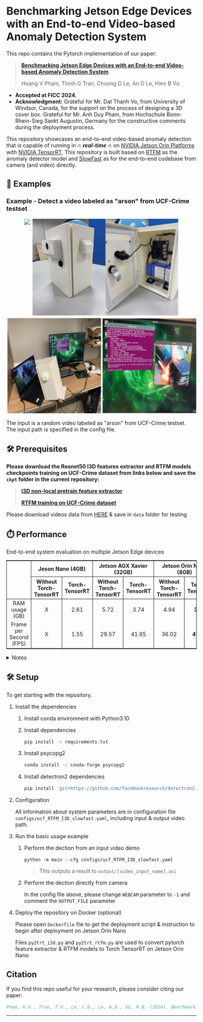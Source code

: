 # Benchmarking Jetson Edge Devices with an End-to-end Video-based Anomaly Detection System
This repo contains the Pytorch implementation of our paper:
> [**Benchmarking Jetson Edge Devices with an End-to-end Video-based Anomaly Detection System**](https://link.springer.com/chapter/10.1007/978-3-031-53963-3_25)
>
> Hoang V Pham, Thinh G Tran, Chuong D Le, An D Le, Hien B Vo

- **Accepted at FICC 2024.**
- **Acknowledgment:** Grateful for Mr. Dat Thanh Vo, from University of Windsor, Canada, for the support on the process of designing a 3D cover box. Grateful for Mr. Anh Duy Pham, from Hochschule Bonn-Rhein-Sieg Sankt Augustin, Germany for the constructive comments during the deployment process.

This repository showcases an end-to-end video-based anomaly detection that is capable of running in 🔥 ***real-time*** 🔥 on [NVIDIA Jetson Orin Platforms](https://store.nvidia.com/en-us/jetson/store) with [NVIDIA TensorRT](https://developer.nvidia.com/tensorrt). This repository is built based on [RTFM](https://github.com/tianyu0207/RTFM) as the anomaly detector model and [SlowFast](https://github.com/facebookresearch/SlowFast) as for the end-to-end codebase from camera (and video) directly.

<a id="examples"></a>
## 🤸 Examples

### Example - Detect a video labeled as "arson" from UCF-Crime testset

<div style="text-align: center;">
  <img src="assets/Arson014_x264.gif" height="256" style="display: inline-block;"/>
  <img src="assets/cover_box.png" height="256" style="display: inline-block;"/>
</div>

<div style="text-align: center;">
  <img src="assets/demo_environment.png" height="256"/>
</div>

The input is a random video labeled as "arson" from UCF-Crime testset. The input path is specified in the config file.

<a id="prerequisites"></a>
## 🛠️ Prerequisites

**Please download the Resnet50 I3D features extractor and RTFM models checkpoints training on UCF-Crime dataset from links below and save the `ckpt` folder in the current repository:**

> [**I3D non-local pretrain feature extractor**](https://drive.google.com/file/d/1ftpFkny4twWUo1VsDkMR7gn1lv-wAVnI/view?usp=sharing)
> 
> [**RTFM training on UCF-Crime dataset**](https://drive.google.com/file/d/1_UM9Cwiga9iJP5jZRnfW-5pA36hiC33x/view?usp=sharing)

Please download videos data from [HERE](https://drive.google.com/drive/folders/1a05sTLHK4qG0zoqn7m97QKOhauVYVdU0?usp=sharing) & save in `data` folder for testing

<a id="performance"></a>
## ⏱️ Performance

End-to-end system evaluation on multiple Jetson Edge devices

<table style="border-top: solid 1px; border-left: solid 1px; border-right: solid 1px; border-bottom: solid 1px">
    <thead>
        <tr>
            <th rowspan=2 style="text-align: center; border-right: solid 1px"></th>
            <th colspan=2 style="text-align: center; border-right: solid 1px">Jeson Nano (4GB)</th>
            <th colspan=2 style="text-align: center; border-right: solid 1px">Jetson AGX Xavier (32GB)</th>
            <th colspan=2 style="text-align: center; border-right: solid 1px">Jetson Orin Nano (8GB)</th>
        </tr>
        <tr>
            <th style="text-align: center; border-right: solid 1px">Without Torch-TensorRT</th>
            <th style="text-align: center; border-right: solid 1px">Torch-TensorRT</th>
            <th style="text-align: center; border-right: solid 1px">Without Torch-TensorRT</th>
            <th style="text-align: center; border-right: solid 1px">Torch-TensorRT</th>
            <th style="text-align: center; border-right: solid 1px">Without Torch-TensorRT</th>
            <th style="text-align: center; border-right: solid 1px">Torch-TensorRT</th>
        </tr>
    </thead>
    <tbody>
        <tr>
            <td style="text-align: center; border-right: solid 1px">RAM usage (GB)</td>
            <td style="text-align: center; border-right: solid 1px">X</td>
            <td style="text-align: center; border-right: solid 1px">2.61</td>
            <td style="text-align: center; border-right: solid 1px">5.72</td>
            <td style="text-align: center; border-right: solid 1px">3.74</td>
            <td style="text-align: center; border-right: solid 1px">4.94</td>
            <td style="text-align: center; border-right: solid 1px"><strong>3.11</strong></td>
        </tr>
        <tr>
            <td style="text-align: center; border-right: solid 1px">Frame per Second (FPS)</td>
            <td style="text-align: center; border-right: solid 1px">X</td>
            <td style="text-align: center; border-right: solid 1px">1.55</td>
            <td style="text-align: center; border-right: solid 1px">29.57</td>
            <td style="text-align: center; border-right: solid 1px">41.65</td>
            <td style="text-align: center; border-right: solid 1px">36.02</td>
            <td style="text-align: center; border-right: solid 1px"><strong>47.56</strong></td>
        </tr>
    </tbody>
</table>

<details>
<summary>Notes</summary>

In this testing environment, all devices shared the same setup parameters. The system
needs 3.11 GB RAM for active operation, in contrast to the Jetson AGX Xavier’s 3.74 GB consumption, denoting a more RAM-efficient usage. The system is only operational on Jetson Nano with Torch-TensorRT because of the limited RAM resource compared to the required RAM usage from the system. The Jetson Nano with Torch-TensorRT displayed
minimal RAM consumption at 2.61 GB while having the slowest speed, 1.55 FPS only.

Contrastingly, the Jetson Orin Nano proved the fastest speed with 47.56 FPS, amounting to almost 30 times the speed of the Jetson Nano, additionally surpassing the Jetson AGX Xavier by nearly 15% under identical setup conditions. During anomaly detection system operation, the Jetson Orin Nano exhibited half the power consumption compared to Jetson AGX Xavier. As such, the Jetson Orin Nano 8 GB RAM with Torch-TensorRT emerged as the most effective device for anomaly detection system implementation, surpassing the other compared options in terms of efficiency.

</details>

<a id="setup"></a>
## 🛠️ Setup

To get starting with the repository.

1. Install the dependencies

    1. Install conda environment with Python3.10

    2. Install dependencies
        ```bash
        pip install -r requirements.txt
        ```
    3. Install psycopg2
        ```bash
        conda install -c conda-forge psycopg2
        ```
    4. Install detectron2 dependencies
        ```bash
        pip install 'git+https://github.com/facebookresearch/detectron2.git'
        ```
2. Configuration

    All information about system parameters are in configuration file `configs/ucf_RTFM_I3D_slowfast.yaml`, including input & output video path.

3. Run the basic usage example
    
    1. Perform the dection from an input video demo

        ```
        python -m main --cfg configs/ucf_RTFM_I3D_slowfast.yaml
        ```
        > This outputs a result to ``output/[video_input_name].avi``

    2. Perform the dection directly from camera

        In the config file above, please change `WEBCAM` parameter to `-1` and comment the `OUTPUT_FILE` parameter

4. Deploy the repository on Docker (optional)

    Please open `Dockerfile` file to get the deployment script & instruction to begin after deployment on Jetson Orin Nano

    Files `py2trt_i3d.py` and `py2trt_rtfm.py` are used to convert pytorch feature extractor & RTFM models to Torch TensorRT on Jetson Orin Nano

## Citation

If you find this repo useful for your research, please consider citing our paper:

```bibtex
Pham, H.V., Tran, T.G., Le, C.D., Le, A.D., Vo, H.B. (2024). Benchmarking Jetson Edge Devices with an End-to-End Video-Based Anomaly Detection System. In: Arai, K. (eds) Advances in Information and Communication. FICC 2024. Lecture Notes in Networks and Systems, vol 920. Springer, Cham. https://doi.org/10.1007/978-3-031-53963-3_25
```
---
